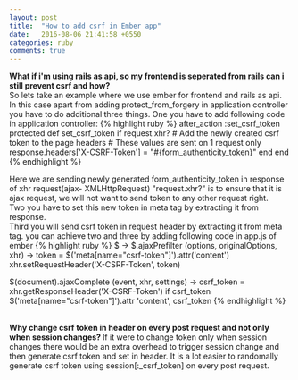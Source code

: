 ```yaml
---
layout: post
title:  "How to add csrf in Ember app"
date:   2016-08-06 21:41:58 +0550
categories: ruby
comments: true
---
```

<b>
What if i'm using rails as api, so my frontend is seperated from rails can i still prevent csrf and how?
</b>
<br>
So lets take an example where we use ember for frontend and rails as api.
In this case apart from adding protect_from_forgery in application controller you have to do additional three things.
One you have to add following code in application controller:
{% highlight ruby %}
after_action :set_csrf_token
  protected
  def set_csrf_token
    if request.xhr?
      # Add the newly created csrf token to the page headers
      # These values are sent on 1 request only
      response.headers['X-CSRF-Token'] = "#{form_authenticity_token}"
    end
  end
{% endhighlight %}

Here we are sending newly generated form_authenticity_token in response of xhr request(ajax- XMLHttpRequest)
"request.xhr?" is to ensure that it is ajax request, we will not want to send token to any other request right.
<br>Two you have to set this new token in meta tag by extracting it from response.
<br>Third you will send csrf token in request header by extracting it from meta tag.
you can achieve two and three by adding following code in app.js of ember
{% highlight ruby %}
$ ->
  $.ajaxPrefilter (options, originalOptions, xhr) ->
    token = $('meta[name="csrf-token"]').attr('content')
    xhr.setRequestHeader('X-CSRF-Token', token)

  $(document).ajaxComplete (event, xhr, settings) ->
    csrf_token = xhr.getResponseHeader('X-CSRF-Token')
    if csrf_token
      $('meta[name="csrf-token"]').attr 'content', csrf_token
{% endhighlight %}

<br>
<b>
Why change csrf token in header on every post request and not only when session changes?
</b>
If it were to change token only when session changes there would be an extra overhead to trigger session change and then generate csrf token and set in header.
It is a lot easier to randomally generate csrf token using session[:_csrf_token] on every post request.
